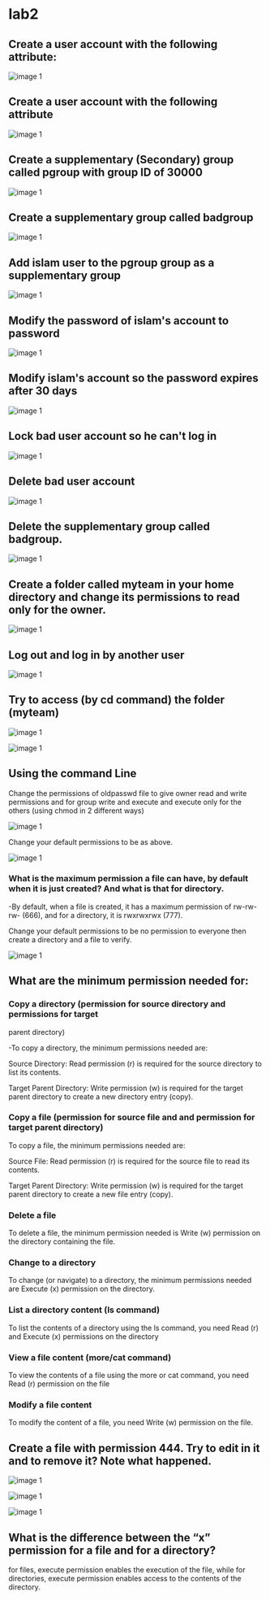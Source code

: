 # lab2

## Create a user account with the following attribute:
![image 1](q1.1.jfif)


## Create a user account with the following attribute
![image 1](q1.2.jfif)

## Create a supplementary (Secondary) group called pgroup with group ID of 30000

![image 1](q3.jfif)

## Create a supplementary group called badgroup

![image 1](q4.jfif)

## Add islam user to the pgroup group as a supplementary group
 
 ![image 1](q5.jfif)

 ## Modify the password of islam's account to password

 ![image 1](q6.jfif)

 ## Modify islam's account so the password expires after 30 days

  ![image 1](q7.jfif)

  ## Lock bad user account so he can't log in

![image 1](q8.jfif)

## Delete bad user account

![image 1](q9.jfif)

## Delete the supplementary group called badgroup.

![image 1](q10.jfif)

## Create a folder called myteam in your home directory and change its permissions to read only for the owner.

![image 1](q13.jfif)

## Log out and log in by another user

![image 1](q14.jfif)

## Try to access (by cd command) the folder (myteam)

![image 1](q15.1.jfif)

![image 1](q15.2.jfif)



## Using the command Line

Change the permissions of oldpasswd file to give owner read and write
permissions and for group write and execute and execute only for the others
(using chmod in 2 different ways)

![image 1](q16.1.jfif)

Change your default permissions to be as above.

![image 1](q16.2.jfif)

### What is the maximum permission a file can have, by default when it is just created? And what is that for directory.

-By default, when a file is created, it has a maximum permission of rw-rw-rw- (666), and for a directory, it is rwxrwxrwx (777).

Change your default permissions to be no permission to everyone then create a
directory and a file to verify.

![image 1](q16.4.jfif)


## What are the minimum permission needed for:

### Copy a directory (permission for source directory and permissions for target
parent directory)

-To copy a directory, the minimum permissions needed are:

Source Directory: Read permission (r) is required for the source directory to list its contents.

Target Parent Directory: Write permission (w) is required for the target parent directory to create a new directory entry (copy).


### Copy a file (permission for source file and and permission for target parent directory)

To copy a file, the minimum permissions needed are:

Source File: Read permission (r) is required for the source file to read its contents.

Target Parent Directory: Write permission (w) is required for the target parent directory to create a new file entry (copy).

### Delete a file
To delete a file, the minimum permission needed is Write (w) permission on the directory containing the file.

### Change to a directory

To change (or navigate) to a directory, the minimum permissions needed are Execute (x) permission on the directory.

### List a directory content (ls command)

To list the contents of a directory using the ls command, you need Read (r) and Execute (x) permissions on the directory

### View a file content (more/cat command)

To view the contents of a file using the more or cat command, you need Read (r) permission on the file

### Modify a file content

To modify the content of a file, you need Write (w) permission on the file.


## Create a file with permission 444. Try to edit in it and to remove it? Note what happened.

![image 1](q18.jfif)


![image 1](q18.2.jfif)

![image 1](q18.3.jfif)

## What is the difference between the “x” permission for a file and for a directory?

for files, execute permission enables the execution of the file, while for directories, execute permission enables access to the contents of the directory.















